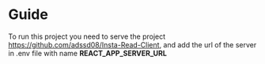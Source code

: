 # Guide
To run this project you need to serve the project https://github.com/adssd08/Insta-Read-Client, and add the url of the server in .env file with name **REACT_APP_SERVER_URL**
